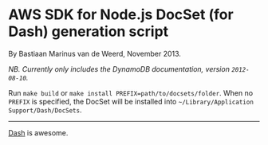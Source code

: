 # AWS SDK for Node.js DocSet (for Dash) generation script

By Bastiaan Marinus van de Weerd, November 2013.

_NB. Currently only includes the DynamoDB documentation, version `2012-08-10`._

Run `make build` or `make install PREFIX=path/to/docsets/folder`. When no `PREFIX` is specified, the DocSet will be installed into `~/Library/Application Support/Dash/DocSets`.

---

[Dash][dash] is awesome.

[dash]: http://kapeli.com/dash "Dash – Documentation Browser, Snippet Manager – Kapeli"